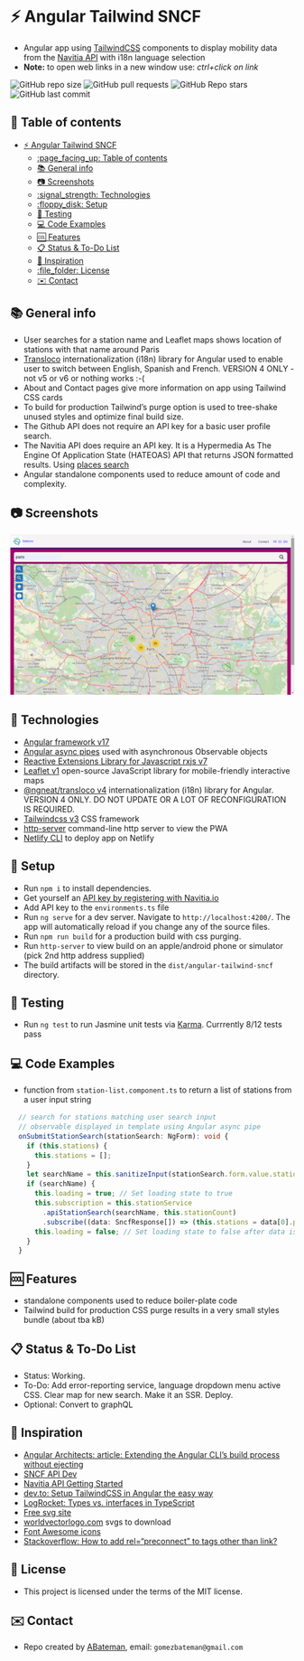 # :zap: Angular Tailwind SNCF

* Angular app using [TailwindCSS](https://developers.google.com/chart/) components to display mobility data from the [Navitia API](http://doc.navitia.io/#getting-started) with i18n language selection
* **Note:** to open web links in a new window use: _ctrl+click on link_

![GitHub repo size](https://img.shields.io/github/repo-size/AndrewJBateman/angular-tailwind-sncf?style=plastic)
![GitHub pull requests](https://img.shields.io/github/issues-pr/AndrewJBateman/angular-tailwind-sncf?style=plastic)
![GitHub Repo stars](https://img.shields.io/github/stars/AndrewJBateman/angular-tailwind-sncf?style=plastic)
![GitHub last commit](https://img.shields.io/github/last-commit/AndrewJBateman/angular-tailwind-sncf?style=plastic)

## :page_facing_up: Table of contents

* [:zap: Angular Tailwind SNCF](#zap-angular-tailwind-sncf)
  * [:page\_facing\_up: Table of contents](#page_facing_up-table-of-contents)
  * [:books: General info](#books-general-info)
  * [:camera: Screenshots](#camera-screenshots)
  * [:signal\_strength: Technologies](#signal_strength-technologies)
  * [:floppy\_disk: Setup](#floppy_disk-setup)
  * [:wrench: Testing](#wrench-testing)
  * [:computer: Code Examples](#computer-code-examples)
  * [:cool: Features](#cool-features)
  * [:clipboard: Status \& To-Do List](#clipboard-status--to-do-list)
  * [:clap: Inspiration](#clap-inspiration)
  * [:file\_folder: License](#file_folder-license)
  * [:envelope: Contact](#envelope-contact)

## :books: General info

* User searches for a station name and Leaflet maps shows location of stations with that name around Paris
* [Transloco](https://ngneat.github.io/transloco/) internationalization (i18n) library for Angular used to enable user to switch between English, Spanish and French. VERSION 4 ONLY - not v5 or v6 or nothing works :-(
* About and Contact pages give more information on app using Tailwind CSS cards
* To build for production Tailwind’s purge option is used to tree-shake unused styles and optimize final build size.
* The Github API does not require an API key for a basic user profile search.
* The Navitia API does require an API key. It is a Hypermedia As The Engine Of Application State (HATEOAS) API that returns JSON formatted results. Using [places search](https://doc.navitia.io/#places)
* Angular standalone components used to reduce amount of code and complexity.

## :camera: Screenshots

![Angular page](./imgs/map.png)

## :signal_strength: Technologies

* [Angular framework v17](https://angular.io/)
* [Angular async pipes](https://angular.io/api/common/AsyncPipe) used with asynchronous Observable objects
* [Reactive Extensions Library for Javascript rxjs v7](https://rxjs.dev/)
* [Leaflet v1](https://leafletjs.com/) open-source JavaScript library for mobile-friendly interactive maps
* [@ngneat/transloco v4](https://ngneat.github.io/transloco/) internationalization (i18n) library for Angular. VERSION 4 ONLY. DO NOT UPDATE OR A LOT OF RECONFIGURATION IS REQUIRED.
* [Tailwindcss v3](https://tailwindcss.com/) CSS framework
* [http-server](https://www.npmjs.com/package/http-server) command-line http server to view the PWA
* [Netlify CLI](https://www.npmjs.com/package/netlify-cli) to deploy app on Netlify

## :floppy_disk: Setup

* Run `npm i` to install dependencies.
* Get yourself an [API key by registering with Navitia.io](https://navitia.io/inscription/)
* Add API key to the `environments.ts` file
* Run `ng serve` for a dev server. Navigate to `http://localhost:4200/`. The app will automatically reload if you change any of the source files.
* Run `npm run build` for a production build with css purging.
* Run `http-server` to view build on an apple/android phone or simulator (pick 2nd http address supplied)
* The build artifacts will be stored in the `dist/angular-tailwind-sncf` directory.

## :wrench: Testing

* Run `ng test` to run Jasmine unit tests via [Karma](https://karma-runner.github.io). Currrently 8/12 tests pass

## :computer: Code Examples

* function from `station-list.component.ts` to return a list of stations from a user input string

```typescript
  // search for stations matching user search input
  // observable displayed in template using Angular async pipe
  onSubmitStationSearch(stationSearch: NgForm): void {
    if (this.stations) {
      this.stations = [];
    }
    let searchName = this.sanitizeInput(stationSearch.form.value.stationName);
    if (searchName) {
      this.loading = true; // Set loading state to true
      this.subscription = this.stationService
        .apiStationSearch(searchName, this.stationCount)
        .subscribe((data: SncfResponse[]) => (this.stations = data[0].places));
      this.loading = false; // Set loading state to false after data is fetched
    }
  }
```

## :cool: Features

* standalone components used to reduce boiler-plate code
* Tailwind build for production CSS purge results in a very small styles bundle (about tba kB)

## :clipboard: Status & To-Do List

* Status: Working.
* To-Do: Add error-reporting service, language dropdown menu active CSS. Clear map for new search. Make it an SSR. Deploy.
* Optional: Convert to graphQL

## :clap: Inspiration

* [Angular Architects: article: Extending the Angular CLI’s build process without ejecting](https://www.angulararchitects.io/aktuelles/extending-the-angular-clis-build-process/)
* [SNCF API Dev](https://www.digital.sncf.com/startup/api/token-developpeur)
* [Navitia API Getting Started](http://doc.navitia.io/#getting-started)
* [dev.to: Setup TailwindCSS in Angular the easy way](https://dev.to/angular/setup-tailwindcss-in-angular-the-easy-way-1i5l)
* [LogRocket: Types vs. interfaces in TypeScript](https://blog.logrocket.com/types-vs-interfaces-in-typescript/)
* [Free svg site](https://freesvg.org/)
* [worldvectorlogo.com](https://worldvectorlogo.com/) svgs to download
* [Font Awesome icons](https://fontawesome.com/v6.0/icons)
* [Stackoverflow: How to add rel=“preconnect” to tags other than link?](https://stackoverflow.com/questions/54900054/how-to-add-rel-preconnect-to-tags-other-than-link)

## :file_folder: License

* This project is licensed under the terms of the MIT license.

## :envelope: Contact

* Repo created by [ABateman](https://github.com/AndrewJBateman), email: `gomezbateman@gmail.com`

